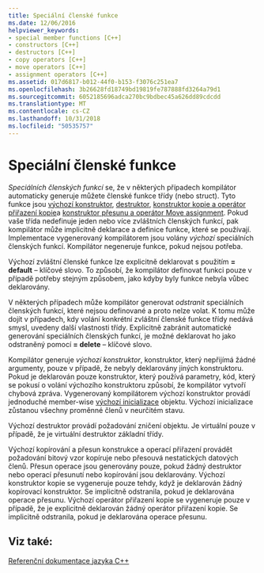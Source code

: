 ```yaml
---
title: Speciální členské funkce
ms.date: 12/06/2016
helpviewer_keywords:
- special member functions [C++]
- constructors [C++]
- destructors [C++]
- copy operators [C++]
- move operators [C++]
- assignment operators [C++]
ms.assetid: 017d6817-b012-44f0-b153-f3076c251ea7
ms.openlocfilehash: 3b26628fd18749bd19819fe787888fd3264a79d1
ms.sourcegitcommit: 6052185696adca270bc9bdbec45a626dd89cdcdd
ms.translationtype: MT
ms.contentlocale: cs-CZ
ms.lasthandoff: 10/31/2018
ms.locfileid: "50535757"
---
```

# <a name="special-member-functions"></a>Speciální členské funkce

*Speciálních členských funkcí* se, že v některých případech kompilátor automaticky generuje můžete členské funkce třídy (nebo struct). Tyto funkce jsou [výchozí konstruktor](constructors-cpp.md#default_constructors), [destruktor](destructors-cpp.md), [konstruktor kopie a operátor přiřazení kopie](copy-constructors-and-copy-assignment-operators-cpp.md)a [konstruktor přesunu a operátor Move assignment](move-constructors-and-move-assignment-operators-cpp.md). Pokud vaše třída nedefinuje jeden nebo více zvláštních členských funkcí, pak kompilátor může implicitně deklarace a definice funkce, které se používají. Implementace vygenerovaný kompilátorem jsou volány *výchozí* speciálních členských funkcí. Kompilátor negeneruje funkce, pokud nejsou potřeba.

Výchozí zvláštní členské funkce lze explicitně deklarovat s použitím **= default** – klíčové slovo. To způsobí, že kompilátor definovat funkci pouze v případě potřeby stejným způsobem, jako kdyby byly funkce nebyla vůbec deklarovány.

V některých případech může kompilátor generovat *odstranit* speciálních členských funkcí, které nejsou definované a proto nelze volat. K tomu může dojít v případech, kdy volání konkrétní zvláštní členské funkce třídy nedává smysl, uvedeny další vlastnosti třídy. Explicitně zabránit automatické generování speciálních členských funkcí, je možné deklarovat ho jako odstraněný pomocí **= delete** – klíčové slovo.

Kompilátor generuje *výchozí konstruktor*, konstruktor, který nepřijímá žádné argumenty, pouze v případě, že nebyly deklarovány jiných konstruktoru. Pokud je deklarován pouze konstruktor, který používá parametry, kód, který se pokusí o volání výchozího konstruktoru způsobí, že kompilátor vytvoří chybová zpráva. Vygenerovaný kompilátorem výchozí konstruktor provádí jednoduché member-wise [výchozí inicializace](initializers.md#default_initialization) objektu. Výchozí inicializace zůstanou všechny proměnné členů v neurčitém stavu.

Výchozí destruktor provádí požadování zničení objektu. Je virtuální pouze v případě, že je virtuální destruktor základní třídy.

Výchozí kopírování a přesun konstrukce a operací přiřazení provádět požadování bitový vzor kopíruje nebo přesouvá nestatických datových členů. Přesun operace jsou generovány pouze, pokud žádný destruktor nebo operací přesunutí nebo kopírování jsou deklarovány. Výchozí konstruktor kopie se vygeneruje pouze tehdy, když je deklarován žádný kopírovací konstruktor. Se implicitně odstranila, pokud je deklarována operace přesunu. Výchozí operátor přiřazení kopie se vygeneruje pouze v případě, že je explicitně deklarován žádný operátor přiřazení kopie. Se implicitně odstranila, pokud je deklarována operace přesunu.

## <a name="see-also"></a>Viz také:

[Referenční dokumentace jazyka C++](cpp-language-reference.md)